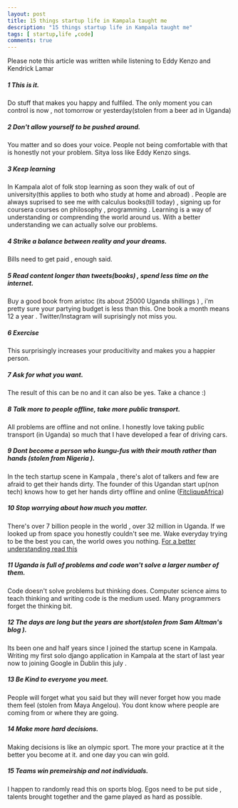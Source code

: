 ```yaml
---
layout: post
title: 15 things startup life in Kampala taught me
description: "15 things startup life in Kampala taught me"
tags: [ startup,life ,code]
comments: true
---
```

Please note this article was written while listening to Eddy Kenzo and Kendrick Lamar

##### 1 This is it. 

Do stuff that makes you happy and fulfiled. The only moment you can control is now , not tomorrow or yesterday(stolen from a beer ad in Uganda)

##### 2 Don't allow yourself to be pushed around.

You matter and so does your voice. People not being comfortable with that is honestly not your problem. Sitya loss like Eddy Kenzo sings.

##### 3 Keep learning

In Kampala alot of folk stop learning as soon they walk of out of university(this applies to both who study at home and abroad) . People are always suprised to see me with calculus books(till today) , signing up for coursera courses on  philosophy , programming . Learning is a way of understanding or comprending the world around us. With a better understanding we can actually solve our problems.

##### 4 Strike a balance between reality and your dreams. 

Bills need to get paid , enough said.

##### 5 Read content longer than tweets(books) , spend less time on the internet.

Buy a good book from aristoc (its about 25000 Uganda shillings ) , i'm pretty sure your partying budget is less than this. One book a month means 12 a year . Twitter/Instagram will suprisingly not miss you.

##### 6 Exercise

This surprisingly increases your producitivity and makes you a happier person.  

##### 7 Ask for what you want.

The result of this can be no and it can also be yes. Take a chance :)

##### 8 Talk more to people offline, take more public transport. 

All problems are offline and not online. I honestly love taking public transport (in Uganda) so much that I have developed a fear of driving cars.

##### 9 Dont become a person who kungu-fus with their mouth rather than hands (stolen from Nigeria ). 

In the tech startup scene in Kampala , there's alot of talkers and few are afraid to get their hands dirty. The founder of this Ugandan start up(non tech) knows how to get her hands dirty offline and online ([FitcliqueAfrica](http://fitcliqueafrica.com/))

##### 10 Stop worrying about how much you matter. 

There's over 7 billion people in the world , over 32 million in Uganda. If we looked up from space you honestly couldn't see me. Wake everyday trying to be the best you can, the world owes you nothing. [For a better understanding read this](https://medium.com/matter/everything-is-yours-everything-is-not-yours-d6f66bd9c6f9)

##### 11 Uganda is full of problems and code won't solve a larger number of them. 

Code doesn't solve problems but thinking does. Computer science aims to teach thinking and writing code is the medium used. Many programmers forget the thinking bit.

##### 12 The days are long but the years are short(stolen from Sam Altman's blog ). 

Its been one and half years since I joined the startup scene in Kampala. Writing my first solo django application in Kampala at the start of last year  now to joining Google in Dublin this july .

##### 13 Be Kind to everyone you meet.

People will forget what you said but they will never forget how you made them feel (stolen from Maya Angelou). You dont know where people are coming from or where they are going.


##### 14 Make more hard decisions.

Making decisions is like an olympic sport. The more your practice at it the better you become at it. and one day you can win gold.

##### 15 Teams win premeirship and not individuals.

I happen to randomly read this on sports blog. Egos need to be put side , talents brought together and the game played as hard as possible.

